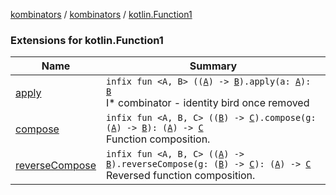 [kombinators](../../index.md) / [kombinators](../index.md) / [kotlin.Function1](./index.md)

### Extensions for kotlin.Function1

| Name | Summary |
|---|---|
| [apply](apply.md) | `infix fun <A, B> ((`[`A`](apply.md#A)`) -> `[`B`](apply.md#B)`).apply(a: `[`A`](apply.md#A)`): `[`B`](apply.md#B)<br>I* combinator - identity bird once removed |
| [compose](compose.md) | `infix fun <A, B, C> ((`[`B`](compose.md#B)`) -> `[`C`](compose.md#C)`).compose(g: (`[`A`](compose.md#A)`) -> `[`B`](compose.md#B)`): (`[`A`](compose.md#A)`) -> `[`C`](compose.md#C)<br>Function composition. |
| [reverseCompose](reverse-compose.md) | `infix fun <A, B, C> ((`[`A`](reverse-compose.md#A)`) -> `[`B`](reverse-compose.md#B)`).reverseCompose(g: (`[`B`](reverse-compose.md#B)`) -> `[`C`](reverse-compose.md#C)`): (`[`A`](reverse-compose.md#A)`) -> `[`C`](reverse-compose.md#C)<br>Reversed function composition. |

